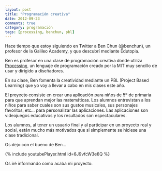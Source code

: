```yaml
---
layout: post
title: "Programación creativa"
date: 2012-09-23
comments: true
category: programación
tags: [processing, benchun, pbl]
---
```


Hace tiempo que estoy siguiendo en Twitter a Ben Chun (@benchun), un profesor de la Galileo Academy, y que descubrí mediante Edutopia.


Ben es profesor en una clase de programación creativa donde utiliza [Processing](http://processing.org), un lenguaje de programación creado por la MIT muy sencillo de usar y dirigido a diseñadores.


En su clase, Ben fomenta la creatividad mediante un PBL (Project Based Learning) que yo voy a llevar a cabo en mis clases este año.


El proyecto consiste en crear una aplicación para niños de 5º de primaria para que aprendan mejor las matemáticas. Los alumnos entrevistan a los niños para saber cuales son sus gustos musicales, sus personajes favoritos, etc... para personalizar las aplicaciones. Las aplicaciones son videojuegos educativos y los resultados son espectaculares.


Los alumnos, al tener un usuario final y al participar en un proyecto real y social, están mucho más motivados que si simplemente se hiciese una clase tradicional.


Os dejo con el bueno de Ben...

{% include youtubePlayer.html id=6J9vfcW3e8Q %}

Os iré informando como acaba mi proyecto.
